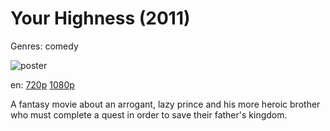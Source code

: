 # Your Highness (2011)

Genres: comedy

![poster](http://image.tmdb.org/t/p/w500/d0P3WWy3Fc3JuORpdkkHhPrhlVc.jpg)

en:
  [720p](magnet:?xt=urn:btih:7884CA7E0A246A086D2A67D1CE2E3040D8F2EADB&tr=udp://glotorrents.pw:6969/announce&tr=udp://tracker.opentrackr.org:1337/announce&tr=udp://torrent.gresille.org:80/announce&tr=udp://tracker.openbittorrent.com:80&tr=udp://tracker.coppersurfer.tk:6969&tr=udp://tracker.leechers-paradise.org:6969&tr=udp://p4p.arenabg.ch:1337&tr=udp://tracker.internetwarriors.net:1337)
  [1080p](magnet:?xt=urn:btih:E9AE8E880C1ED584EE480A622537E73FD124789E&tr=udp://glotorrents.pw:6969/announce&tr=udp://tracker.opentrackr.org:1337/announce&tr=udp://torrent.gresille.org:80/announce&tr=udp://tracker.openbittorrent.com:80&tr=udp://tracker.coppersurfer.tk:6969&tr=udp://tracker.leechers-paradise.org:6969&tr=udp://p4p.arenabg.ch:1337&tr=udp://tracker.internetwarriors.net:1337)
  


A fantasy movie about an arrogant, lazy prince and his more heroic brother who must complete a quest in order to save their father's kingdom.